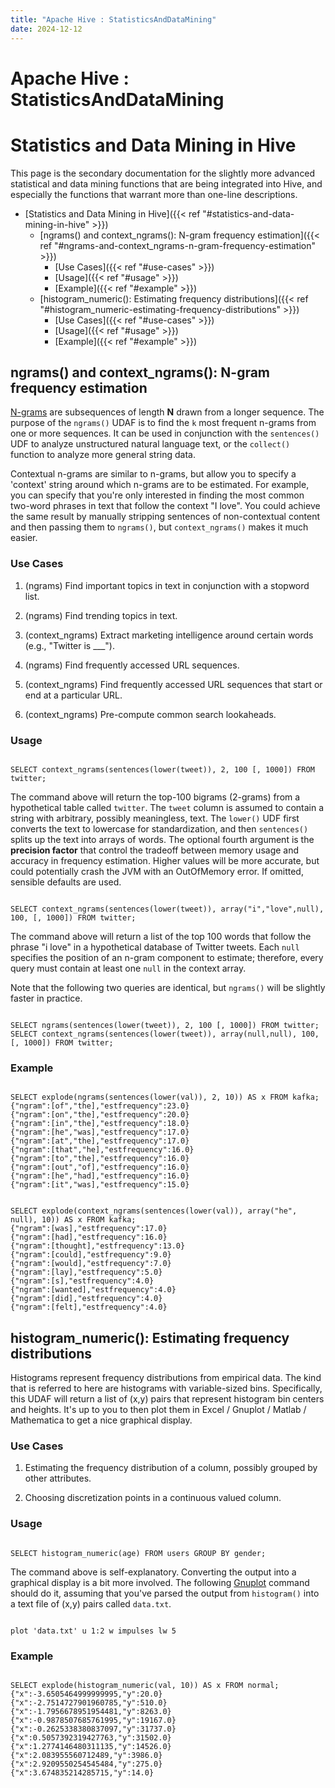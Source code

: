 ```yaml
---
title: "Apache Hive : StatisticsAndDataMining"
date: 2024-12-12
---
```


# Apache Hive : StatisticsAndDataMining

# Statistics and Data Mining in Hive

This page is the secondary documentation for the slightly more advanced statistical and data mining functions that are being integrated into Hive, and especially the functions that warrant more than one-line descriptions. 

* [Statistics and Data Mining in Hive]({{< ref "#statistics-and-data-mining-in-hive" >}})
	+ [ngrams() and context_ngrams(): N-gram frequency estimation]({{< ref "#ngrams-and-context_ngrams-n-gram-frequency-estimation" >}})
		- [Use Cases]({{< ref "#use-cases" >}})
		- [Usage]({{< ref "#usage" >}})
		- [Example]({{< ref "#example" >}})
	+ [histogram_numeric(): Estimating frequency distributions]({{< ref "#histogram_numeric-estimating-frequency-distributions" >}})
		- [Use Cases]({{< ref "#use-cases" >}})
		- [Usage]({{< ref "#usage" >}})
		- [Example]({{< ref "#example" >}})

## ngrams() and context_ngrams(): N-gram frequency estimation

[N-grams](http://en.wikipedia.org/wiki/N-gram) are subsequences of length **N** drawn from a longer sequence. The purpose of the `ngrams()` UDAF is to find the `k` most frequent n-grams from one or more sequences. It can be used in conjunction with the `sentences()` UDF to analyze unstructured natural language text, or the `collect()` function to analyze more general string data.

Contextual n-grams are similar to n-grams, but allow you to specify a 'context' string around which n-grams are to be estimated. For example, you can specify that you're only interested in finding the most common two-word phrases in text that follow the context "I love". You could achieve the same result by manually stripping sentences of non-contextual content and then passing them to `ngrams()`, but `context_ngrams()` makes it much easier.

### Use Cases

1. (ngrams) Find important topics in text in conjunction with a stopword list.  

 2. (ngrams) Find trending topics in text.  

 3. (context_ngrams) Extract marketing intelligence around certain words (e.g., "Twitter is ___").  

 4. (ngrams) Find frequently accessed URL sequences.  

 5. (context_ngrams) Find frequently accessed URL sequences that start or end at a particular URL.  

 6. (context_ngrams) Pre-compute common search lookaheads.
### Usage

```

SELECT context_ngrams(sentences(lower(tweet)), 2, 100 [, 1000]) FROM twitter;

```

The command above will return the top-100 bigrams (2-grams) from a hypothetical table called `twitter`. The `tweet` column is assumed to contain a string with arbitrary, possibly meaningless, text. The `lower()` UDF first converts the text to lowercase for standardization, and then `sentences()` splits up the text into arrays of words. The optional fourth argument is the **precision factor** that control the tradeoff between memory usage and accuracy in frequency estimation. Higher values will be more accurate, but could potentially crash the JVM with an OutOfMemory error. If omitted, sensible defaults are used.

```

SELECT context_ngrams(sentences(lower(tweet)), array("i","love",null), 100, [, 1000]) FROM twitter;

```

The command above will return a list of the top 100 words that follow the phrase "i love" in a hypothetical database of Twitter tweets. Each `null` specifies the position of an n-gram component to estimate; therefore, every query must contain at least one `null` in the context array.

Note that the following two queries are identical, but `ngrams()` will be slightly faster in practice.

```

SELECT ngrams(sentences(lower(tweet)), 2, 100 [, 1000]) FROM twitter;
SELECT context_ngrams(sentences(lower(tweet)), array(null,null), 100, [, 1000]) FROM twitter;

```

### Example

```

SELECT explode(ngrams(sentences(lower(val)), 2, 10)) AS x FROM kafka;
{"ngram":[of","the],"estfrequency":23.0}
{"ngram":[on","the],"estfrequency":20.0}
{"ngram":[in","the],"estfrequency":18.0}
{"ngram":[he","was],"estfrequency":17.0}
{"ngram":[at","the],"estfrequency":17.0}
{"ngram":[that","he],"estfrequency":16.0}
{"ngram":[to","the],"estfrequency":16.0}
{"ngram":[out","of],"estfrequency":16.0}
{"ngram":[he","had],"estfrequency":16.0}
{"ngram":[it","was],"estfrequency":15.0}

```

```

SELECT explode(context_ngrams(sentences(lower(val)), array("he", null), 10)) AS x FROM kafka;
{"ngram":[was],"estfrequency":17.0}
{"ngram":[had],"estfrequency":16.0}
{"ngram":[thought],"estfrequency":13.0}
{"ngram":[could],"estfrequency":9.0}
{"ngram":[would],"estfrequency":7.0}
{"ngram":[lay],"estfrequency":5.0}
{"ngram":[s],"estfrequency":4.0}
{"ngram":[wanted],"estfrequency":4.0}
{"ngram":[did],"estfrequency":4.0}
{"ngram":[felt],"estfrequency":4.0}

```

## histogram_numeric(): Estimating frequency distributions

Histograms represent frequency distributions from empirical data. The kind that is referred to here are histograms with variable-sized bins. Specifically, this UDAF will return a list of (x,y) pairs that represent histogram bin centers and heights. It's up to you to then plot them in Excel / Gnuplot / Matlab / Mathematica to get a nice graphical display.

### Use Cases

1. Estimating the frequency distribution of a column, possibly grouped by other attributes.  

 2. Choosing discretization points in a continuous valued column.
### Usage

```

SELECT histogram_numeric(age) FROM users GROUP BY gender;

```

The command above is self-explanatory. Converting the output into a graphical display is a bit more involved. The following [Gnuplot](http://www.gnuplot.info/) command should do it, assuming that you've parsed the output from `histogram()` into a text file of (x,y) pairs called `data.txt`.

```

plot 'data.txt' u 1:2 w impulses lw 5

```

### Example

```

SELECT explode(histogram_numeric(val, 10)) AS x FROM normal;
{"x":-3.6505464999999995,"y":20.0}
{"x":-2.7514727901960785,"y":510.0}
{"x":-1.7956678951954481,"y":8263.0}
{"x":-0.9878507685761995,"y":19167.0}
{"x":-0.2625338380837097,"y":31737.0}
{"x":0.5057392319427763,"y":31502.0}
{"x":1.2774146480311135,"y":14526.0}
{"x":2.083955560712489,"y":3986.0}
{"x":2.9209550254545484,"y":275.0}
{"x":3.674835214285715,"y":14.0}

```

 

 

